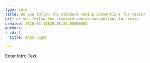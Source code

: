 ```yaml
---
type: rule
title: Do you follow the standard naming conventions for tests?
uri: do-you-follow-the-standard-naming-conventions-for-tests
created: 2020-03-11T20:18:31.0000000Z
authors:
- id: 1
  title: Adam Cogan

---
```




<span class='intro'> Enter Intro Text </span>




